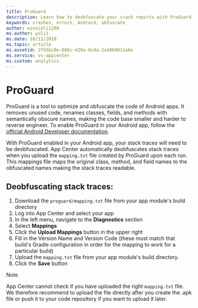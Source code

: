 ```yaml
---
title: ProGuard
description: Learn how to deobfuscate your crash reports with ProGuard enabled
keywords: crashes, errors, Android, obfuscate
author: winnieli1208
ms.author: yuli1
ms.date: 10/11/2018
ms.topic: article
ms.assetid: 2f91bc0e-686c-428a-8cda-2a48b0811a6e
ms.service: vs-appcenter
ms.custom: analytics 
---
```


# ProGuard

ProGuard is a tool to optimize and obfuscate the code of Android apps. It removes unused code, renames classes, fields, and methods with semantically obscure names, making the code base smaller and harder to reverse engineer. To enable ProGuard in your Android app, follow the [official Android Developer documentation](https://developer.android.com/studio/build/shrink-code#shrink-code). 

With ProGuard enabled in your Android app, your stack traces will need to be deobfuscated. App Center automatically deobfuscates stack traces when you upload the `mapping.txt` file created by ProGuard upon each run. This mappings file maps the original class, method, and field names to the obfuscated names making the stack traces readable. 

## Deobfuscating stack traces:

1. Download the `proguard/mapping.txt` file from your app module's build directory
2. Log into App Center and select your app
3. In the left menu, navigate to the **Diagnostics** section
4. Select **Mappings**
5. Click the **Upload Mappings** button in the upper right
6. Fill in the Version Name and Version Code (these must match that build's Gradle configuration in order for the mapping to work for a particular build)
7. Upload the `mapping.txt` file from your app module's build directory.
8. Click the **Save** button

> [!NOTE]
> App Center cannot check if you have uploaded the right `mapping.txt` file. We therefore recommend to upload the file directly after you create the .apk file or push it to your code repository if you want to upload it later.
